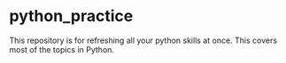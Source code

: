 # python_practice
This repository is for refreshing all your python skills at once. 
This covers most of the topics in Python.
